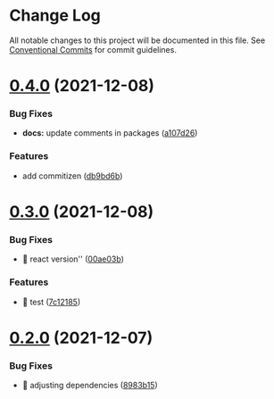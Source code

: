 # Change Log

All notable changes to this project will be documented in this file.
See [Conventional Commits](https://conventionalcommits.org) for commit guidelines.

# [0.4.0](https://github.com/edvansts/design-system/compare/v0.3.0...v0.4.0) (2021-12-08)


### Bug Fixes

* **docs:** update comments in packages ([a107d26](https://github.com/edvansts/design-system/commit/a107d267b65ad5cd01ebff1631cb47321a312506))


### Features

* add commitizen ([db9bd6b](https://github.com/edvansts/design-system/commit/db9bd6b9bd20518cdd609943faffb6bbaa5b7e7e))





# [0.3.0](https://github.com/edvansts/design-system/compare/v0.2.0...v0.3.0) (2021-12-08)


### Bug Fixes

* :bug: react version'' ([00ae03b](https://github.com/edvansts/design-system/commit/00ae03be10e17622b10fe69581570af60103be21))


### Features

* :poop: test ([7c12185](https://github.com/edvansts/design-system/commit/7c1218583a5d9565dda7d02d99f041fac30a3535))





# [0.2.0](https://github.com/edvansts/design-system/compare/v0.1.1...v0.2.0) (2021-12-07)


### Bug Fixes

* :bug: adjusting dependencies ([8983b15](https://github.com/edvansts/design-system/commit/8983b158a2986b0e8dfdb56fc97b01dbea1f3af1))
